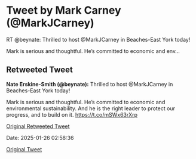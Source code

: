 # Tweet by Mark Carney (@MarkJCarney)

RT @beynate: Thrilled to host @MarkJCarney in Beaches-East York today! 

Mark is serious and thoughtful. He’s committed to economic and env…

## Retweeted Tweet

**Nate Erskine-Smith (@beynate):** Thrilled to host @MarkJCarney in Beaches-East York today! 

Mark is serious and thoughtful. He’s committed to economic and environmental sustainability. And he is the right leader to protect our progress, and to build on it. https://t.co/mSWx63rXrp

[Original Retweeted Tweet](https://x.com/beynate/status/1883313050599756097)

Date: 2025-01-26 02:58:36

[Original Tweet](https://x.com/MarkJCarney/status/1883348787365892488)
